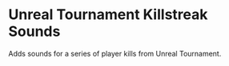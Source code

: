 # Unreal Tournament Killstreak Sounds
Adds sounds for a series of player kills from Unreal Tournament.
